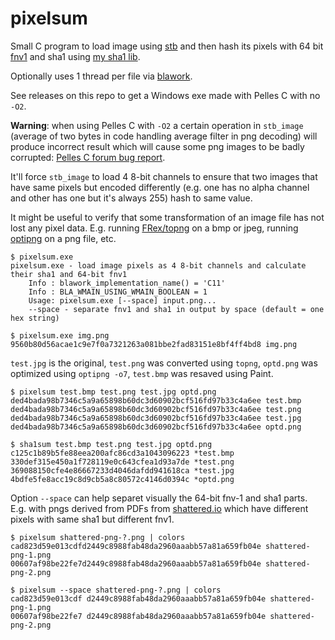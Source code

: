 # pixelsum

Small C program to load image using [stb](https://github.com/nothings/stb) and
then hash its pixels with 64 bit [fnv1](http://www.isthe.com/chongo/tech/comp/fnv/)
and sha1 using [my sha1 lib](https://github.com/FRex/blasha1).

Optionally uses 1 thread per file via [blawork](https://github.com/FRex/blawork).

See releases on this repo to get a Windows exe made with Pelles C with no `-O2`.

**Warning**: when using Pelles C with `-O2` a certain operation in `stb_image`
(average of two bytes in code handling average filter in png decoding) will
produce incorrect result which will cause some png images to be badly corrupted:
[Pelles C forum bug report](https://forum.pellesc.de/index.php?topic=7837.0).

It'll force `stb_image` to load 4 8-bit channels to ensure that two images that
have same pixels but encoded differently (e.g. one has no alpha channel and
other has one but it's always 255) hash to same value.

It might be useful to verify that some transformation of an image file has not
lost any pixel data. E.g. running [FRex/topng](https://github.com/FRex/topng) on
a bmp or jpeg, running [optipng](http://optipng.sourceforge.net/) on a png file, etc.

```
$ pixelsum.exe
pixelsum.exe - load image pixels as 4 8-bit channels and calculate their sha1 and 64-bit fnv1
    Info : blawork_implementation_name() = 'C11'
    Info : BLA_WMAIN_USING_WMAIN_BOOLEAN = 1
    Usage: pixelsum.exe [--space] input.png...
    --space - separate fnv1 and sha1 in output by space (default = one hex string)
```

```
$ pixelsum.exe img.png
9560b80d56acae1c9e7f0a7321263a081bbe2fad83151e8bf4ff4bd8 img.png
```

`test.jpg` is the original, `test.png` was converted using `topng`, `optd.png`
was optimized using `optipng -o7`, `test.bmp` was resaved using Paint.

```
$ pixelsum test.bmp test.png test.jpg optd.png
ded4bada98b7346c5a9a65898b60dc3d60902bcf516fd97b33c4a6ee test.bmp
ded4bada98b7346c5a9a65898b60dc3d60902bcf516fd97b33c4a6ee test.png
ded4bada98b7346c5a9a65898b60dc3d60902bcf516fd97b33c4a6ee test.jpg
ded4bada98b7346c5a9a65898b60dc3d60902bcf516fd97b33c4a6ee optd.png

$ sha1sum test.bmp test.png test.jpg optd.png
c125c1b89b5fe88eea200afc86cd3a1043096223 *test.bmp
330def315e450a1f728119e0c643cfea1d93a7de *test.png
369088150cfe4e86667233d4046dafdd941618ca *test.jpg
4bdfe5fe8acc19c8d9cb5a8c80572c4146d0394c *optd.png
```

Option `--space` can help separet visually the 64-bit fnv-1 and sha1 parts.
E.g. with pngs derived from PDFs from [shattered.io](https://shattered.io/)
which have different pixels with same sha1 but different fnv1.
```
$ pixelsum shattered-png-?.png | colors
cad823d59e013cdfd2449c8988fab48da2960aaabb57a81a659fb04e shattered-png-1.png
00607af98be22fe7d2449c8988fab48da2960aaabb57a81a659fb04e shattered-png-2.png

$ pixelsum --space shattered-png-?.png | colors
cad823d59e013cdf d2449c8988fab48da2960aaabb57a81a659fb04e shattered-png-1.png
00607af98be22fe7 d2449c8988fab48da2960aaabb57a81a659fb04e shattered-png-2.png
```
